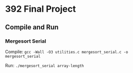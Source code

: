 # 392 Final Project

## Compile and Run

### Mergesort Serial

Compile: `gcc -Wall -O3 utilities.c mergesort_serial.c -o mergesort_serial`

Run: `./mergesort_serial array-length`